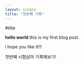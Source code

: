 ```yaml
---
layout: single
title: "첫번째 기록"
---
```


#title

**hello world**.this is my first blog post.

i hope you like it!!!

첫번째 시험삼아 기록해보기!

